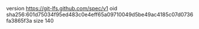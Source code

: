 version https://git-lfs.github.com/spec/v1
oid sha256:601d75034f95ed483c0e4eff65a09710049d5be49ac4185c07d0736fa3865f3a
size 140
